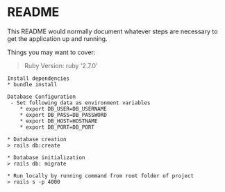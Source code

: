 # README

This README would normally document whatever steps are necessary to get the
application up and running.

Things you may want to cover:

> Ruby Version: ruby '2.7.0'

```
Install dependencies
* bundle install
```

```
Database Configuration
 - Set following data as environment variables
    * export DB_USER=DB_USERNAME
    * export DB_PASS=DB_PASSWORD
    * export DB_HOST=HOSTNAME
    * export DB_PORT=DB_PORT
```

```
* Database creation
> rails db:create
```

```
* Database initialization
> rails db: migrate
```

```
* Run locally by running command from root folder of project
> rails s -p 4000
```
